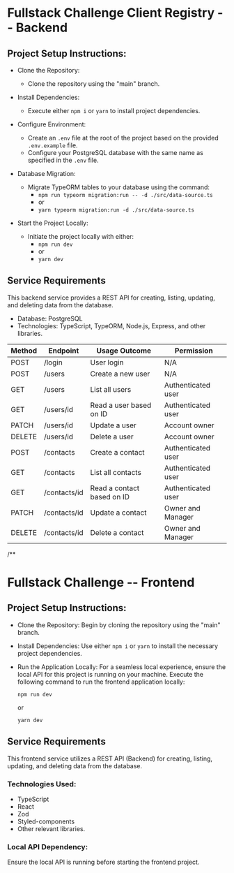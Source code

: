 # Fullstack Challenge Client Registry -- Backend

## Project Setup Instructions:

- Clone the Repository:
    - Clone the repository using the "main" branch.

- Install Dependencies:
    - Execute either `npm i` or `yarn` to install project dependencies.

- Configure Environment:
    - Create an `.env` file at the root of the project based on the provided `.env.example` file.
    - Configure your PostgreSQL database with the same name as specified in the `.env` file.

- Database Migration:
    - Migrate TypeORM tables to your database using the command:
        - `npm run typeorm migration:run -- -d ./src/data-source.ts`
        - or
        - `yarn typeorm migration:run -d ./src/data-source.ts`

- Start the Project Locally:
    - Initiate the project locally with either:
        - `npm run dev`
        - or
        - `yarn dev`

## Service Requirements

This backend service provides a REST API for creating, listing, updating, and deleting data from the database.

- Database: PostgreSQL
- Technologies: TypeScript, TypeORM, Node.js, Express, and other libraries.

| Method | Endpoint     | Usage Outcome              | Permission         |
|--------|--------------|----------------------------|--------------------|
| POST   | /login       | User login                 | N/A                |
| POST   | /users       | Create a new user          | N/A                |
| GET    | /users       | List all users             | Authenticated user |
| GET    | /users/id    | Read a user based on ID    | Authenticated user |
| PATCH  | /users/id    | Update a user              | Account owner      |
| DELETE | /users/id    | Delete a user              | Account owner      |
| POST   | /contacts    | Create a contact           | Authenticated user |
| GET    | /contacts    | List all contacts          | Authenticated user |
| GET    | /contacts/id | Read a contact based on ID | Authenticated user |
| PATCH  | /contacts/id | Update a contact           | Owner and Manager  |
| DELETE | /contacts/id | Delete a contact           | Owner and Manager  |

/**
# Fullstack Challenge -- Frontend

## Project Setup Instructions:

- Clone the Repository:
    Begin by cloning the repository using the "main" branch.

- Install Dependencies:
    Use either `npm i` or `yarn` to install the necessary project dependencies.

- Run the Application Locally:
    For a seamless local experience, ensure the local API for this project is running on your machine.
    Execute the following command to run the frontend application locally:
    ```
    npm run dev
    ```
    or
    ```
    yarn dev
    ```

## Service Requirements

This frontend service utilizes a REST API (Backend) for creating, listing, updating, and deleting data from the database.

### Technologies Used:

- TypeScript
- React
- Zod
- Styled-components
- Other relevant libraries.

### Local API Dependency:

Ensure the local API is running before starting the frontend project.
